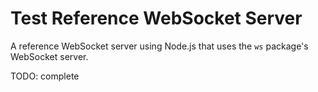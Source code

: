 # Test Reference WebSocket Server

A reference WebSocket server using Node.js that uses the `ws` package's 
WebSocket server.

TODO: complete